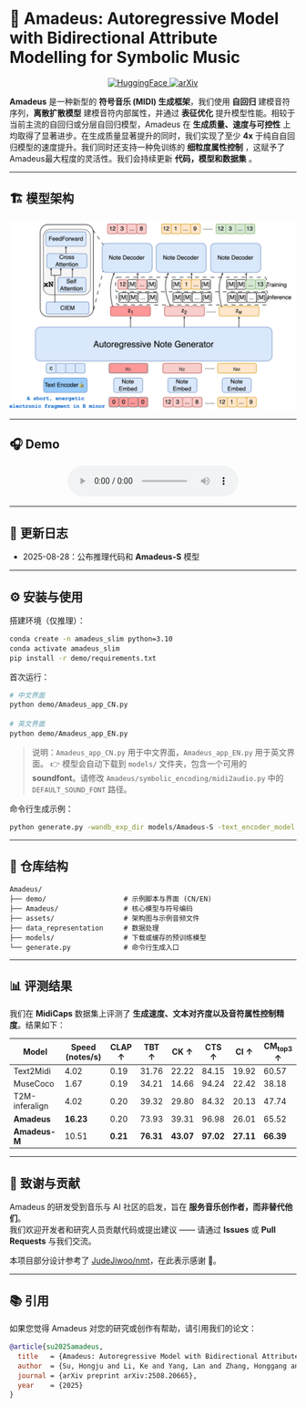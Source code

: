 # 🎵 Amadeus: Autoregressive Model with Bidirectional Attribute Modelling for Symbolic Music
<p align="center">
  <a href="https://huggingface.co/longyu1315/Amadeus-S">
    <img src="https://img.shields.io/badge/🤗-Amadeus--S-yellow" alt="HuggingFace">
  </a>
  <a href="https://arxiv.org/abs/2508.20665">
    <img src="https://img.shields.io/badge/arXiv-2508.20665-blue" alt="arXiv">
  </a>
</p>

**Amadeus** 是一种新型的 **符号音乐 (MIDI) 生成框架**，我们使用 **自回归** 建模音符序列，**离散扩散模型** 建模音符内部属性，并通过 **表征优化** 提升模型性能。相较于当前主流的自回归或分层自回归模型，Amadeus 在 **生成质量、速度与可控性** 上均取得了显著进步。在生成质量显著提升的同时，我们实现了至少 **4x** 于纯自自回归模型的速度提升。我们同时还支持一种免训练的 **细粒度属性控制** ，这赋予了Amadeus最大程度的灵活性。我们会持续更新 **代码，模型和数据集** 。


---
## 🏗️ 模型架构
<p align="center">
  <img src="assets/amadeus-framwork.drawio.png" alt="Amadeus architecture" width="600">
</p>

---

## 🎧 Demo
<p align="center">

  <audio controls>
    <source src="assets/exp_amadeus.mp3" type="audio/mp3">
    Your browser does not support the audio element.
  </audio>
</p>

---

## 📅 更新日志
- 2025-08-28：公布推理代码和 **Amadeus-S** 模型

---

## ⚙️ 安装与使用
搭建环境（仅推理）：  
```bash
conda create -n amadeus_slim python=3.10
conda activate amadeus_slim
pip install -r demo/requirements.txt
```

首次运行：  
```bash
# 中文界面
python demo/Amadeus_app_CN.py

# 英文界面
python demo/Amadeus_app_EN.py
```
> 说明：`Amadeus_app_CN.py` 用于中文界面，`Amadeus_app_EN.py` 用于英文界面。
👉 模型会自动下载到 `models/` 文件夹，包含一个可用的 **soundfont**。请修改 `Amadeus/symbolic_encoding/midi2audio.py` 中的 `DEFAULT_SOUND_FONT` 路径。

命令行生成示例：  
```bash
python generate.py -wandb_exp_dir models/Amadeus-S -text_encoder_model google/flan-t5-base -temperature 2 -prompt "A lively and melodic pop rock song featuring piano, overdriven guitar, electric drum and electric bass, set in a fast 4/4 tempo and the key of C# minor, with a frequently recurring chord progression of D, A, C#m, and F# that evokes a mix of emotion and love."
```

---

## 📂 仓库结构
```
Amadeus/
├── demo/                   # 示例脚本与界面 (CN/EN)
├── Amadeus/                # 核心模型与符号编码
├── assets/                 # 架构图与示例音频文件
├── data_representation     # 数据处理
├── models/                 # 下载或缓存的预训练模型
└── generate.py             # 命令行生成入口
```

---

## 📊 评测结果
我们在 **MidiCaps** 数据集上评测了 **生成速度、文本对齐度以及音符属性控制精度**。结果如下：

| Model        | Speed (notes/s) | CLAP ↑ | TBT ↑ | CK ↑ | CTS ↑ | CI ↑ | CM<sub>top3</sub> ↑ |
|--------------|-----------------|--------|-------|------|-------|------|---------------------|
| Text2Midi    | 4.02            | 0.19   | 31.76 | 22.22 | 84.15 | 19.92 | 60.57 |
| MuseCoco     | 1.67            | 0.19   | 34.21 | 14.66 | 94.24 | 22.42 | 38.18 |
| T2M-inferalign | 4.02          | 0.20   | 39.32 | 29.80 | 84.32 | 20.13 | 47.74 |
| **Amadeus**  | **16.23**       | 0.20   | 73.93 | 39.31 | 96.98 | 26.01 | 65.52 |
| **Amadeus-M**| 10.51           | **0.21** | **76.31** | **43.07** | **97.02** | **27.11** | **66.39** |





---
## 🤝 致谢与贡献
Amadeus 的研发受到音乐与 AI 社区的启发，旨在 **服务音乐创作者，而非替代他们**。  
我们欢迎开发者和研究人员贡献代码或提出建议 —— 请通过 **Issues** 或 **Pull Requests** 与我们交流。  

本项目部分设计参考了 [JudeJiwoo/nmt](https://github.com/JudeJiwoo/nmt)，在此表示感谢 🙏。




---

## 📚 引用
如果您觉得 Amadeus 对您的研究或创作有帮助，请引用我们的论文：

```bibtex
@article{su2025amadeus,
  title   = {Amadeus: Autoregressive Model with Bidirectional Attribute Modelling for Symbolic Music},
  author  = {Su, Hongju and Li, Ke and Yang, Lan and Zhang, Honggang and Song, Yi-Zhe},
  journal = {arXiv preprint arXiv:2508.20665},
  year    = {2025}
}
